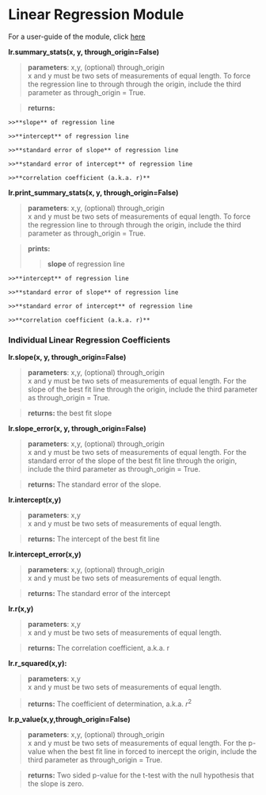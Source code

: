 
# Linear Regression Module 

For a user-guide of the module, click [here](http://http://daverosenman.com/linear-regression-user-guide.html)


**lr.summary_stats(x, y, through_origin=False)** 

>**parameters**: x,y, (optional) through_origin <br>
x and y must be two sets of measurements of equal length. To force the regression line to through through the origin, include the third parameter as through_origin = True.

>**returns:**  
    
    >>**slope** of regression line 
    
    >>**intercept** of regression line
    
    >>**standard error of slope** of regression line
    
    >>**standard error of intercept** of regression line
    
    >>**correlation coefficient (a.k.a. r)** 


**lr.print_summary_stats(x, y, through_origin=False)**

>**parameters**: x,y, (optional) through_origin <br>
x and y must be two sets of measurements of equal length. To force the regression line to through through the origin, include the third parameter as through_origin = True.

>**prints:** 
  >>**slope** of regression line 
    
    >>**intercept** of regression line
    
    >>**standard error of slope** of regression line
    
    >>**standard error of intercept** of regression line
    
    >>**correlation coefficient (a.k.a. r)** 


### Individual Linear Regression Coefficients
**lr.slope(x, y, through_origin=False)**

>**parameters**: x,y, (optional) through_origin <br>
x and y must be two sets of measurements of equal length. For the slope of the best fit line through the origin, include the third parameter as through_origin = True.

>**returns:** the best fit slope

**lr.slope_error(x, y, through_origin=False)**

>**parameters**: x,y, (optional) through_origin <br>
x and y must be two sets of measurements of equal length. For the standard error of the slope of the best fit line through the origin, include the third parameter as through_origin = True.

>**returns:** The standard error of the slope.

**lr.intercept(x,y)**
>**parameters**: x,y <br>
x and y must be two sets of measurements of equal length.

>**returns:** The intercept of the best fit line

**lr.intercept_error(x,y)**
>**parameters**: x,y, (optional) through_origin <br>
x and y must be two sets of measurements of equal length.

>**returns:** The standard error of the intercept

**lr.r(x,y)**
>**parameters**: x,y <br>
x and y must be two sets of measurements of equal length.

>**returns:** The correlation coefficient, a.k.a. r

**lr.r_squared(x,y):**
>**parameters**: x,y <br>
x and y must be two sets of measurements of equal length.

>**returns:** The coefficient of determination, a.k.a. $r^2$

**lr.p_value(x,y,through_origin=False)**

>**parameters**: x,y, (optional) through_origin<br>
x and y must be two sets of measurements of equal length. For the p-value when the best fit line in forced to inercept the origin, include the third parameter as through_origin = True.

>**returns:** Two sided p-value for the t-test with the null hypothesis that the slope is zero.
